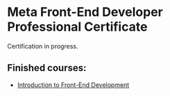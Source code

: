 # Meta Front-End Developer Professional Certificate

Certification in progress.

## Finished courses:

- [Introduction to Front-End Development](https://www.coursera.org/account/accomplishments/verify/X669GNT87BXD)
